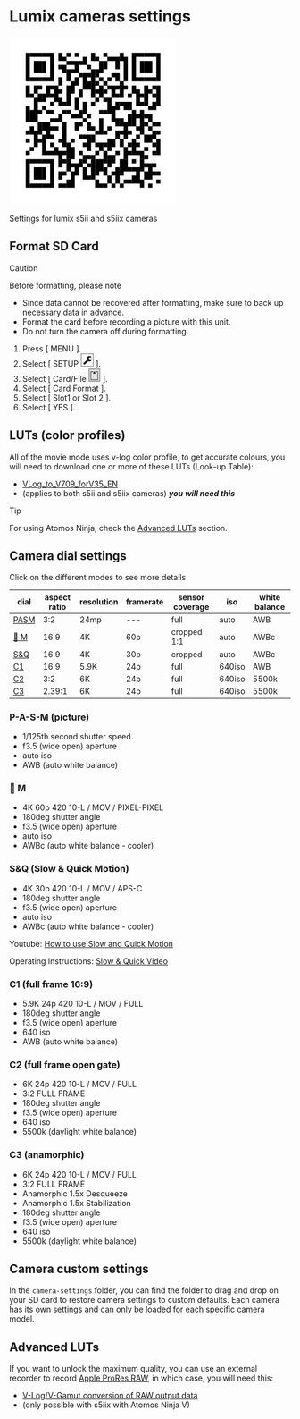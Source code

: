 # Lumix cameras settings

![QR Code](images/qr-code.jpg)

Settings for lumix s5ii and s5iix cameras

## Format SD Card

> [!CAUTION]
> Before formatting, please note
>
> - Since data cannot be recovered after formatting, make sure to back up necessary data in advance.
> - Format the card before recording a picture with this unit.
> - Do not turn the camera off during formatting.

1. Press [ MENU ].
2. Select [ SETUP <img src="/docs/images/Setupicon.png" height="24"> ].
3. Select [ Card/File <img src="/docs/images/insertsdcardS1.png" height="24"> ].
4. Select [ Card Format ].
5. Select [ Slot1 or Slot 2 ].
6. Select [ YES ].

## LUTs (color profiles)

All of the movie mode uses v-log color profile, to get accurate colours, you will need to download one or more of these LUTs (Look-up Table):

- [VLog_to_V709_forV35_EN](https://av.jpn.support.panasonic.com/support/global/cs/dsc/download/lut/index.html)
- (applies to both s5ii and s5iix cameras) ***you will need this***

> [!TIP]
> For using Atomos Ninja, check the [Advanced LUTs](#advanced-luts) section.

## Camera dial settings

Click on the different modes to see more details

| dial | aspect ratio | resolution | framerate | sensor coverage | iso | white balance |
| --- | --- | --- | --- | --- | --- | --- |
| [PASM](#p-a-s-m-picture) | 3:2 | 24mp | --- | full | auto | AWB |
| [:movie_camera: M](#movie_camera-m) | 16:9 | 4K | 60p | cropped 1:1 | auto | AWBc |
| [S&Q](#sq-slow--quick-motion) | 16:9 | 4K | 30p | cropped | auto | AWBc |
| [C1](#c1-full-frame-169) | 16:9 | 5.9K | 24p | full | 640iso | AWB |
| [C2](#c2-full-frame-open-gate) | 3:2 | 6K | 24p | full | 640iso | 5500k |
| [C3](#c3-anamorphic) | 2.39:1 | 6K | 24p | full | 640iso | 5500k |

### P-A-S-M (picture)

- 1/125th second shutter speed
- f3.5 (wide open) aperture
- auto iso
- AWB (auto white balance)

### :movie_camera: M

- 4K 60p 420 10-L / MOV / PIXEL-PIXEL
- 180deg shutter angle
- f3.5 (wide open) aperture
- auto iso
- AWBc (auto white balance - cooler)

### S&Q (Slow & Quick Motion)

- 4K 30p 420 10-L / MOV / APS-C
- 180deg shutter angle
- f3.5 (wide open) aperture
- auto iso
- AWBc (auto white balance - cooler)

Youtube: [How to use Slow and Quick Motion](https://www.youtube.com/watch?v=mZHvR_kL-PY&ab_channel=LUMIX)

Operating Instructions: [Slow & Quick Video](https://eww.pavc.panasonic.co.jp/dscoi/DC-S5M2/html/DC-S5M2_DVQP2839_eng/0088.html)

### C1 (full frame 16:9)

- 5.9K 24p 420 10-L / MOV / FULL
- 180deg shutter angle
- f3.5 (wide open) aperture
- 640 iso
- AWB (auto white balance)

### C2 (full frame open gate)

- 6K 24p 420 10-L / MOV / FULL
- 3:2 FULL FRAME
- 180deg shutter angle
- f3.5 (wide open) aperture
- 640 iso
- 5500k (daylight white balance)

### C3 (anamorphic)

- 6K 24p 420 10-L / MOV / FULL
- 3:2 FULL FRAME
- Anamorphic 1.5x Desqueeze
- Anamorphic 1.5x Stabilization
- 180deg shutter angle
- f3.5 (wide open) aperture
- 640 iso
- 5500k (daylight white balance)

## Camera custom settings

In the `camera-settings` folder, you can find the folder to drag and drop on your SD card to restore camera settings to custom defaults. Each camera has its own settings and can only be loaded for each specific camera model.

## Advanced LUTs

If you want to unlock the maximum quality, you can use an external recorder to record [Apple ProRes RAW](https://support.apple.com/en-ca/102124), in which case, you will need this:

- [V-Log/V-Gamut conversion of RAW output data](https://av.jpn.support.panasonic.com/support/global/cs/dsc/download/lut/s1h_raw_lut/index.html)
- (only possible with s5iix with Atomos Ninja V)
